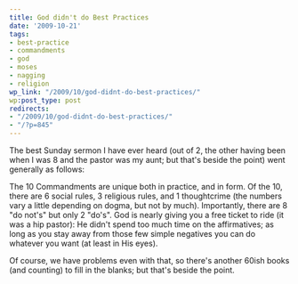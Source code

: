 ```yaml
---
title: God didn't do Best Practices
date: '2009-10-21'
tags:
- best-practice
- commandments
- god
- moses
- nagging
- religion
wp_link: "/2009/10/god-didnt-do-best-practices/"
wp:post_type: post
redirects:
- "/2009/10/god-didnt-do-best-practices/"
- "/?p=845"
---
```


The best Sunday sermon I have ever heard (out of 2, the other having been when I was 8 and the pastor was my aunt; but that's beside the point) went generally as follows:

The 10 Commandments are unique both in practice, and in form. Of the 10, there are 6 social rules, 3 religious rules, and 1 thoughtcrime (the numbers vary a little depending on dogma, but not by much). Importantly, there are 8 "do not's" but only 2 "do's". God is nearly giving you a free ticket to ride (it was a hip pastor): He didn't spend too much time on the affirmatives; as long as you stay away from those few simple negatives you can do whatever you want (at least in His eyes).

Of course, we have problems even with that, so there's another 60ish books (and counting) to fill in the blanks; but that's beside the point.
